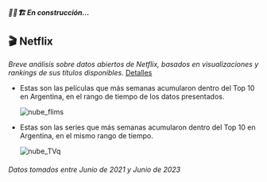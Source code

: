 ##### 🚧👷🏗   En construcción... 
## 🎬 Netflix

_Breve análisis sobre datos abiertos de Netflix, basados en visualizaciones y rankings de sus títulos disponibles._
[Detalles](https://github.com/marcosbutti/Netflix/blob/main/Netflix_countries.ipynb)

* Estas son las películas que más semanas acumularon dentro del Top 10 en Argentina, en el rango de tiempo de los datos presentados.

  ![nube_flims](https://github.com/marcosbutti/Netflix/assets/113639622/4e977959-5806-4b53-b6da-53e5e6d6b9db)

* Estas son las series que más semanas acumularon dentro del Top 10 en Argentina, en el mismo rango de tiempo.
  
  ![nube_TVq](https://github.com/marcosbutti/Netflix/assets/113639622/4a4986e6-b13e-44fd-a8db-a5c6891f5ca2)
######    Datos tomados entre Junio de 2021 y Junio de 2023 
